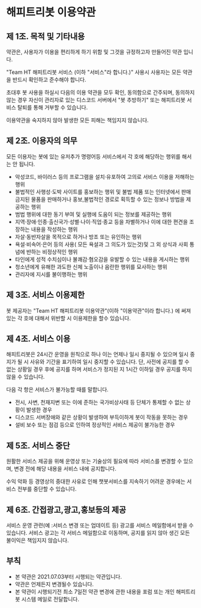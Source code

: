 # 해피트리봇 이용약관

## 제 1조. 목적 및 기타내용
약관은, 사용자가 이용을 편리하게 하기 위함 및 그것을 규정하고자 만들어진 약관 입니다.

"Team HT 해피트리봇 서비스 (이하 "서비스"라 합니다.)" 사용시 사용자는 모든 약관을 반드시 확인하고 준수해야 합니다.

초대후 봇 사용을 하실시 다음의 이용 약관을 모두 확인, 동의함으로 간주되며, 동의하지 않는 경우 자신이 관리자로 있는 디스코드 서버에서 "봇 추방하기" 또는 해피트리봇 서비스 탈퇴를 통해 거부할 수 있습니다.

이용약관을 숙지하지 않아 발생한 모든 피해는 책임지지 않습니다.

## 제 2조. 이용자의 의무
모든 이용자는 봇에 있는 유저추가 명령어등 서비스에서 각 호에 해당하는 행위를 해서는 안 됩니다.
+ 악성코드, 바이러스 등의 프로그램을 설치·유포하여 고의로 서비스 이용을 저해하는 행위
+ 불법적인 사행성·도박 사이트를 홍보하는 행위 및 불법 제품 또는 인터넷에서 판매 금지된 물품을 판매하거나 홍보,불법적인 경로로 획득할 수 있는 정보나 방법을 제공하는 행위
+ 범법 행위에 대한 동기 부여 및 실행에 도움이 되는 정보를 제공하는 행위
+ 지역·장애·인종·출신국가·성별·나이·직업·종교 등을 차별하거나 이에 대한 편견을 조장하는 내용을 작성하는 행위
+ 자살·동반자살을 목적으로 하거나 방조 또는 유인하는 행위
+ 욕설·비속어·은어 등의 사용( 모든 욕설과 그 의도가 있는것)및 그 외 상식과 사회 통념에 반하는 비정상적인 행위
+ 타인에게 성적 수치심이나 불쾌감·혐오감을 유발할 수 있는 내용을 게시하는 행위
+ 청소년에게 유해한 과도한 신체 노출이나 음란한 행위를 묘사하는 행위
+ 관리자에 지시를 불이행하는 행위

## 제 3조. 서비스 이용제한
봇 제공자는 "Team HT 해피트리봇 이용약관"(이하 "이용약관"이라 합니다.) 에 써져있는 각 호에 대해서 위반할 시 이용제한을 할수 있습니다.

## 제 4조. 서비스 이용
해피트리봇은 24시간 운영을 원칙으로 하나 이는 언제나 일시 중지될 수 있으며 일시 중지가 될 시 사유와 기간을 표기하여 일시 중지할 수 있습니다. 단, 사전에 공지를 할 수 없는 상황일 경우 후에 공지를 하며 서비스가 정지된 지 1시간 이하일 경우 공지를 하지 않을 수 있습니다.

다음 각 항은 서비스가 불가능할 때를 말합니다.

+ 전시, 사변, 천재지변 또는 이에 준하는 국가비상사태 등 단체가 통제할 수 없는 상황이 발생한 경우
+ 디스코드 서버장애와 같은 상황이 발생하여 부득이하게 봇이 작동을 못하는 경우
+ 설비 보수 또는 점검 등으로 인하여 정상적인 서비스 제공이 불가능한 경우

## 제 5조. 서비스 중단
원활한 서비스 제공을 위해 운영상 또는 기술상의 필요에 따라 서비스를 변경할 수 있으며, 변경 전에 해당 내용을 서비스 내에 공지합니다.

수익 악화 등 경영상의 중대한 사유로 인해 챗봇서비스를 지속하기 어려운 경우에는 서비스 전부를 중단할 수 있습니다.

## 제 6조. 간접광고,광고,홍보등의 제공
서비스 운영 관련(예 :서비스 변경 또는 업데이트 등) 광고를 서비스 메일함에서 받을 수 있습니다. 서비스 광고는 각 서비스 메일함으로 이동하며, 공지를 읽지 않아 생긴 모든 불이익은 책임지지 않습니다.

## 부칙
+ 본 약관은 2021.07.03부터 시행되는 약관입니다.
+ 약관은 언제든지 변경될수 있습니다.
+ 본 약관이 시행되기전 최소 7일전 약관 변경에 관한 내용을 포럼 또는 개인 해피트리봇 시스템 메일로 전달합니다.
